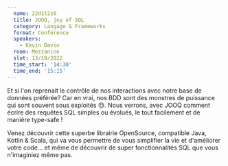 ```yaml
---
  name: 22d1t2s6
  title: JOOQ, joy of SQL
  category: Langage & Frameworks
  format: Conférence 
  speakers: 
    - Kevin Davin
  room: Mezzanine
  slot: 13/10/2022
  time_start: '14:30'
  time_end: '15:15'
---
```

Et si l'on reprenait le contrôle de nos interactions avec notre base de données préférée? Car en vrai, nos BDD sont des monstres de puissance qui sont souvent sous exploités 😓. Nous verrons, avec JOOQ comment écrire des requêtes SQL simples ou évolués, le tout facilement et de manière type-safe !

Venez découvrir cette superbe librairie OpenSource, compatible Java, Kotlin & Scala, qui va vous permettre de vous simplifier la vie et d'améliorer votre code… et même de découvrir de super fonctionnalités SQL que vous n'imaginiez même pas.
